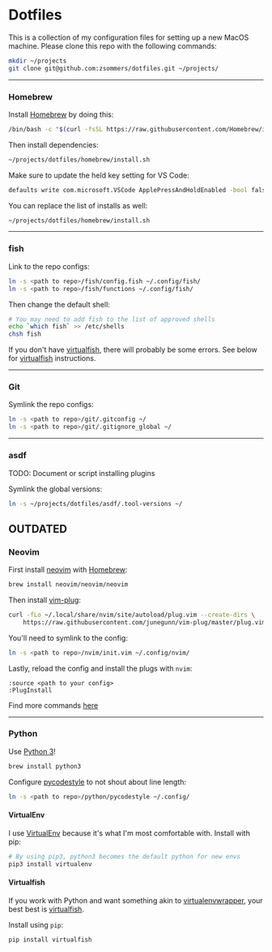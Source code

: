 # Dotfiles
This is a collection of my configuration files for setting up a new MacOS machine.
Please clone this repo with the following commands:
```bash
mkdir ~/projects
git clone git@github.com:zsommers/dotfiles.git ~/projects/
```

---

### Homebrew
Install [Homebrew] by doing this:
```bash
/bin/bash -c "$(curl -fsSL https://raw.githubusercontent.com/Homebrew/install/HEAD/install.sh)"
```
Then install dependencies:
```bash
~/projects/dotfiles/homebrew/install.sh
```

Make sure to update the held key setting for VS Code:
```bash
defaults write com.microsoft.VSCode ApplePressAndHoldEnabled -bool false
```

You can replace the list of installs as well:
```bash
~/projects/dotfiles/homebrew/install.sh
```

---

### fish
Link to the repo configs:
```bash
ln -s <path to repo>/fish/config.fish ~/.config/fish/
ln -s <path to repo>/fish/functions ~/.config/fish/
```
Then change the default shell:
```bash
# You may need to add fish to the list of approved shells
echo `which fish` >> /etc/shells
chsh fish
```
If you don't have [virtualfish], there will probably be some errors. See below
for [virtualfish] instructions.

---

### Git
Symlink the repo configs:
```bash
ln -s <path to repo>/git/.gitconfig ~/
ln -s <path to repo>/git/.gitignore_global ~/
```

---

### asdf
TODO: Document or script installing plugins

Symlink the global versions:
```bash
ln -s ~/projects/dotfiles/asdf/.tool-versions ~/
```

## OUTDATED

### Neovim
First install [neovim](https://github.com/neovim/neovim) with [Homebrew]:
```bash
brew install neovim/neovim/neovim
```
Then install [vim-plug]:
```bash
curl -fLo ~/.local/share/nvim/site/autoload/plug.vim --create-dirs \
    https://raw.githubusercontent.com/junegunn/vim-plug/master/plug.vim
```
You'll need to symlink to the config:
```bash
ln -s <path to repo>/nvim/init.vim ~/.config/nvim/
```
Lastly, reload the config and install the plugs with `nvim`:
```
:source <path to your config>
:PlugInstall
```
Find more commands [here](https://github.com/junegunn/vim-plug#commands)

---

### Python
Use [Python 3]!
```bash
brew install python3
```
Configure [pycodestyle] to not shout about line length:
```bash
ln -s <path to repo>/python/pycodestyle ~/.config/
```
#### VirtualEnv
I use [VirtualEnv] because it's what I'm most comfortable with. Install with
pip:
```bash
# By using pip3, python3 becomes the default python for new envs
pip3 install virtualenv
```
#### Virtualfish
If you work with Python and want something akin to [virtualenvwrapper], your
best best is [virtualfish].

Install using `pip`:
```bash
pip install virtualfish
```

[@rlbaker]: https://github.com/rlbaker
[fish]: https://fishshell.com
[Git]: https://git-scm.com
[Homebrew]: https://brew.sh
[macOS]: https://www.apple.com/macos/
[neovim]: https://github.com/neovim/neovim
[pycodestyle]: http://pycodestyle.readthedocs.io/en/latest/
[Python 3]: https://www.python.org
[vim-plug]: https://github.com/junegunn/vim-plug
[VirtualEnv]: https://virtualenv.pypa.io/en/latest/
[virtualenvwrapper]: https://virtualenvwrapper.readthedocs.io/en/stable/index.html
[virtualfish]: http://virtualfish.readthedocs.io/en/latest/

